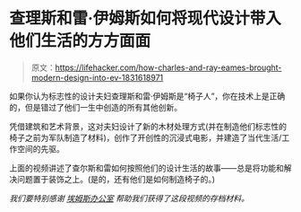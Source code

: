# 查理斯和雷·伊姆斯如何将现代设计带入他们生活的方方面面

> 原文：<https://lifehacker.com/how-charles-and-ray-eames-brought-modern-design-into-ev-1831618971>

如果你认为标志性的设计夫妇查理斯和雷·伊姆斯是“椅子人”，你在技术上是正确的，但是错过了他们一生中创造的所有其他创新。

凭借建筑和艺术背景，这对夫妇设计了新的木材处理方式(并在制造他们标志性的椅子之前为军队制造了材料)，创作了开创性的沉浸式电影，并建造了当代生活/工作空间的先驱。

上面的视频讲述了查尔斯和雷如何按照他们的设计生活的故事——总是将功能和解决问题置于装饰之上。(是的，还有他们是如何制造椅子的。)

*我们要特别感谢* [*埃姆斯办公室*](http://www.eamesoffice.com/) *帮助我们获得了这段视频的存档材料。*
